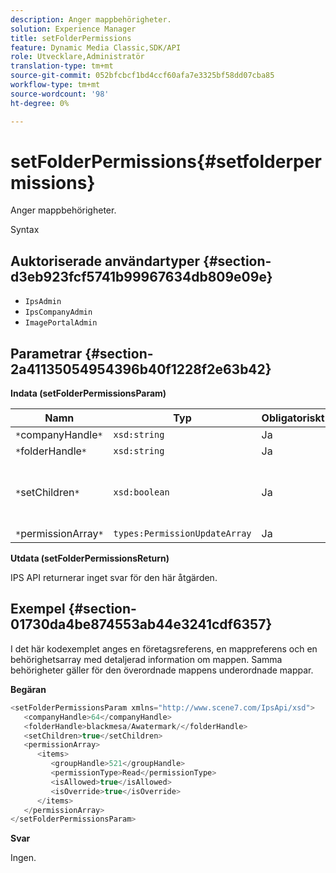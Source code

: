 ```yaml
---
description: Anger mappbehörigheter.
solution: Experience Manager
title: setFolderPermissions
feature: Dynamic Media Classic,SDK/API
role: Utvecklare,Administratör
translation-type: tm+mt
source-git-commit: 052bfcbcf1bd4ccf60afa7e3325bf58dd07cba85
workflow-type: tm+mt
source-wordcount: '98'
ht-degree: 0%

---
```



# setFolderPermissions{#setfolderpermissions}

Anger mappbehörigheter.

Syntax

## Auktoriserade användartyper {#section-d3eb923fcf5741b99967634db809e09e}

* `IpsAdmin`
* `IpsCompanyAdmin`
* `ImagePortalAdmin`

## Parametrar {#section-2a41135054954396b40f1228f2e63b42}

**Indata (setFolderPermissionsParam)**

| Namn | Typ | Obligatoriskt | Beskrivning |
|---|---|---|---|
| `*`companyHandle`*` | `xsd:string` | Ja | Företagshandtag. |
| `*`folderHandle`*` | `xsd:string` | Ja | Mappreferens. |
| `*`setChildren`*` | `xsd:boolean` | Ja | Anger behörigheter för underordnade som tillhör mappen. |
| `*`permissionArray`*` | `types:PermissionUpdateArray` | Ja | Behörighetsmatris. |

**Utdata (setFolderPermissionsReturn)**

IPS API returnerar inget svar för den här åtgärden.

## Exempel {#section-01730da4be874553ab44e3241cdf6357}

I det här kodexemplet anges en företagsreferens, en mappreferens och en behörighetsarray med detaljerad information om mappen. Samma behörigheter gäller för den överordnade mappens underordnade mappar.

**Begäran**

```java
<setFolderPermissionsParam xmlns="http://www.scene7.com/IpsApi/xsd">
   <companyHandle>64</companyHandle>
   <folderHandle>blackmesa/Awatermark/</folderHandle>
   <setChildren>true</setChildren>
   <permissionArray>
      <items>
         <groupHandle>521</groupHandle>
         <permissionType>Read</permissionType>
         <isAllowed>true</isAllowed>
         <isOverride>true</isOverride>
      </items>
   </permissionArray>
</setFolderPermissionsParam>
```

**Svar**

Ingen.
